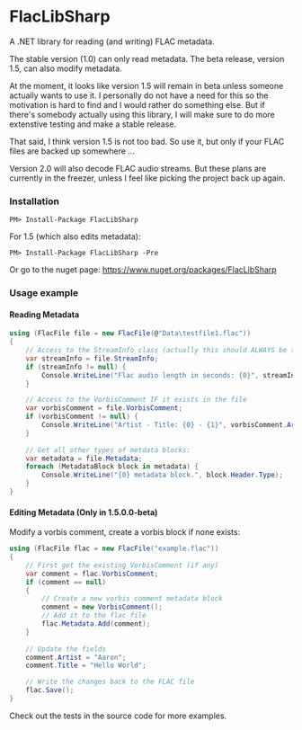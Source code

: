 # FlacLibSharp

A .NET library for reading (and writing) FLAC metadata.

The stable version (1.0) can only read metadata. The beta release, version 1.5, can also modify metadata.

At the moment, it looks like version 1.5 will remain in beta unless someone actually wants to use it. I personally do not have a need for this so the motivation is hard to find and I would rather do something else. But if there's somebody actually using this library, I will make sure to do more extenstive testing and make a stable release.

That said, I think version 1.5 is not too bad. So use it, but only if your FLAC files are backed up somewhere ...

Version 2.0 will also decode FLAC audio streams. But these plans are currently in the freezer, unless I feel like picking the project back up again.

### Installation

    PM> Install-Package FlacLibSharp

For 1.5 (which also edits metadata):

    PM> Install-Package FlacLibSharp -Pre

Or go to the nuget page: https://www.nuget.org/packages/FlacLibSharp

### Usage example

#### Reading Metadata

```csharp
using (FlacFile file = new FlacFile(@"Data\testfile1.flac"))
{
    // Access to the StreamInfo class (actually this should ALWAYS be there ...)
    var streamInfo = file.StreamInfo;
    if (streamInfo != null) {
        Console.WriteLine("Flac audio length in seconds: {0}", streamInfo.Duration);
    }

    // Access to the VorbisComment IF it exists in the file
    var vorbisComment = file.VorbisComment;
    if (vorbisComment != null) {
        Console.WriteLine("Artist - Title: {0} - {1}", vorbisComment.Artist.Value, vorbisComment.Title.Value);
    }
    
    // Get all other types of metdata blocks:
    var metadata = file.Metadata;
    foreach (MetadataBlock block in metadata) {
        Console.WriteLine("{0} metadata block.", block.Header.Type);
    }
}
```

#### Editing Metadata (Only in 1.5.0.0-beta)

Modify a vorbis comment, create a vorbis block if none exists:

```csharp
using (FlacFile flac = new FlacFile("example.flac"))
{
    // First get the existing VorbisComment (if any)
    var comment = flac.VorbisComment;
    if (comment == null)
    {
        // Create a new vorbis comment metadata block
        comment = new VorbisComment();
        // Add it to the flac file
        flac.Metadata.Add(comment);
    }
    
    // Update the fields
    comment.Artist = "Aaron";
    comment.Title = "Hello World";

    // Write the changes back to the FLAC file
    flac.Save();
}
```

Check out the tests in the source code for more examples.
